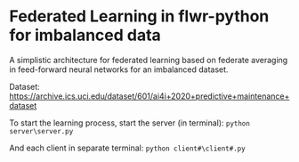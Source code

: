 # Federated Learning in flwr-python for imbalanced data

A simplistic architecture for federated learning based on federate averaging in feed-forward neural networks for an imbalanced dataset.

Dataset: https://archive.ics.uci.edu/dataset/601/ai4i+2020+predictive+maintenance+dataset

To start the learning process, start the server (in terminal):
```python server\server.py```

And each client in separate terminal:
```python client#\client#.py```
